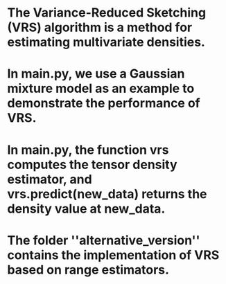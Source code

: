 # The Variance-Reduced Sketching (VRS) algorithm is a method for estimating multivariate densities.

# In main.py, we use a Gaussian mixture model as an example to demonstrate the performance of VRS. 
# In main.py, the function vrs computes the tensor density estimator, and vrs.predict(new_data) returns the density value at new_data. 

# The folder ''alternative_version'' contains the implementation of VRS based on range estimators.
